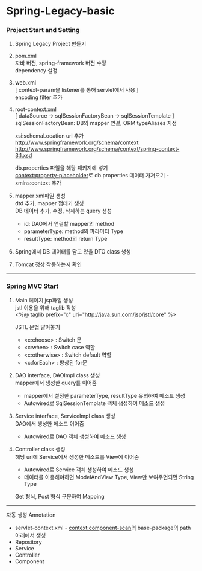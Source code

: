 # Spring-Legacy-basic

### Project Start and Setting
1. Spring Legacy Project 만들기
2. pom.xml  
   자바 버전, spring-framework 버전 수정  
   dependency 설정  
3. web.xml  
   [ context-param을 listener를 통해 servlet에서 사용 ]  
   encoding filter 추가  
4. root-context.xml  
   [ dataSource -> sqlSessionFactoryBean -> sqlSessionTemplate ]  
   sqlSessionFactoryBean: DB와 mapper 연결, ORM typeAliases 지정  
   
   xsi:schemaLocation url 추가  
   http://www.springframework.org/schema/context  
   http://www.springframework.org/schema/context/spring-context-3.1.xsd  
     
   db.properties 파일을 해당 패키지에 넣기  
   <context:property-placeholder>로 db.properties 데이터 가져오기 - xmlns:context 추가  
  
5. mapper xml파일 생성  
   dtd 추가, mapper 껍데기 생성  
   DB 데이터 추가, 수정, 삭제하는 query 생성  
   - id: DAO에서 연결할 mapper의 method  
   - parameterType: method의 파라미터 Type  
   - resultType: method의 return Type  
  
6. Spring에서 DB 데이터를 담고 있을 DTO class 생성  
7. Tomcat 정상 작동하는지 확인  
  
--------
### Spring MVC Start
1. Main 페이지 jsp파일 생성  
   jstl 이용을 위해 taglib 작성  
   <%@ taglib prefix="c" uri="http://java.sun.com/jsp/jstl/core" %>  
   
   JSTL 문법 알아놓기  
   - <c:choose> : Switch 문  
   - <c:when> : Switch case 역할  
   - <c:otherwise> : Switch default 역할  
   - <c:forEach> : 향상된 for문  
  
2. DAO interface, DAOImpl class 생성  
   mapper에서 생성한 query를 이어줌  
   - mapper에서 설정한 parameterType, resultType 유의하여 메소드 생성  
   - Autowired로 SqlSessionTemplate 객체 생성하여 메소드 생성  
  
3. Service interface, ServiceImpl class 생성  
   DAO에서 생성한 메소드 이어줌  
   - Autowired로 DAO 객체 생성하여 메소드 생성  
  
4. Controller class 생성  
   해당 url에 Service에서 생성한 메소드를 View에 이어줌  
   - Autowired로 Service 객체 생성하여 메소드 생성  
   - 데이터를 이용해야하면 ModelAndView Type, View만 보여주면되면 String Type  
  
   Get 형식, Post 형식 구분하여 Mapping  

--------
자동 생성 Annotation 
- servlet-context.xml - <context:component-scan>의 base-package의 path 아래에서 생성
- Repository
- Service
- Controller
- Component
